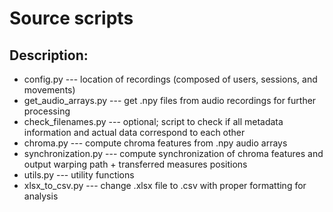 # Source scripts

## Description:
* config.py --- location of recordings (composed of users, sessions, and movements)
* get_audio_arrays.py --- get .npy files from audio recordings for further processing
* check_filenames.py --- optional; script to check if all metadata information and actual data correspond to each other
* chroma.py --- compute chroma features from .npy audio arrays
* synchronization.py --- compute synchronization of chroma features and output warping path + transferred measures positions
* utils.py --- utility functions
* xlsx_to_csv.py --- change .xlsx file to .csv with proper formatting for analysis





